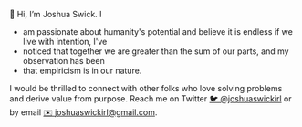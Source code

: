 👋 Hi, I’m Joshua Swick. I
- am passionate about humanity's potential and believe it is endless if we live with intention, I've 
- noticed that together we are greater than the sum of our parts, and my observation has been 
- that empiricism is in our nature. 

I would be thrilled to connect with other folks who love solving problems and derive value from purpose.
Reach me on Twitter [🐦 @joshuaswickirl](https://twitter.com/intent/tweet?text=Hi%20%40joshuaswickirl%20!%20%F0%9F%90%A7%20) or by email [✉️ joshuaswickirl@gmail.com](mailto:joshuaswickirl@gmail.com).
